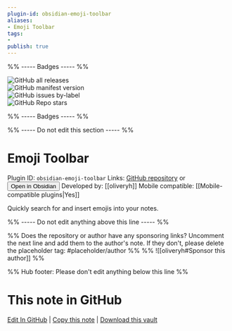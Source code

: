 ```yaml
---
plugin-id: obsidian-emoji-toolbar
aliases:
- Emoji Toolbar
tags: 
- 
publish: true
---
```


%% ----- Badges ----- %%

![GitHub all releases](https://img.shields.io/github/downloads/oliveryh/obsidian-emoji-toolbar/total?color=573E7A&logo=github&style=for-the-badge)   
![GitHub manifest version](https://img.shields.io/github/manifest-json/v/oliveryh/obsidian-emoji-toolbar?color=573E7A&logo=github&style=for-the-badge)   
![GitHub issues by-label](https://img.shields.io/github/issues/oliveryh/obsidian-emoji-toolbar/help%20wanted?color=573E7A&logo=github&style=for-the-badge)   
![GitHub Repo stars](https://img.shields.io/github/stars/oliveryh/obsidian-emoji-toolbar?color=573E7A&logo=github&style=for-the-badge)

%% ----- Badges ----- %%

%% ----- Do not edit this section ----- %%

# Emoji Toolbar

Plugin ID: `obsidian-emoji-toolbar`
Links: [GitHub repository](https://github.com/oliveryh/obsidian-emoji-toolbar) or [<button id=HH>Open in Obsidian</button>](obsidian://goto-plugin?id=obsidian-emoji-toolbar)
Developed by: [[oliveryh]]
Mobile compatible: [[Mobile-compatible plugins|Yes]]

Quickly search for and insert emojis into your notes.

%% ----- Do not edit anything above this line ----- %% 

%% Does the repository or author have any sponsoring links? Uncomment the next line and add them to the author's note. If they don't, please delete the placeholder tag: #placeholder/author %%
%% ![[oliveryh#Sponsor this author]] %%

%% Hub footer: Please don't edit anything below this line %%

# This note in GitHub

<span class="git-footer">[Edit In GitHub](https://github.dev/obsidian-community/obsidian-hub/blob/main/02%20-%20Community%20Expansions/02.05%20All%20Community%20Expansions/Plugins/obsidian-emoji-toolbar.md "git-hub-edit-note") | [Copy this note](https://raw.githubusercontent.com/obsidian-community/obsidian-hub/main/02%20-%20Community%20Expansions/02.05%20All%20Community%20Expansions/Plugins/obsidian-emoji-toolbar.md "git-hub-copy-note") | [Download this vault](https://github.com/obsidian-community/obsidian-hub/archive/refs/heads/main.zip "git-hub-download-vault") </span>